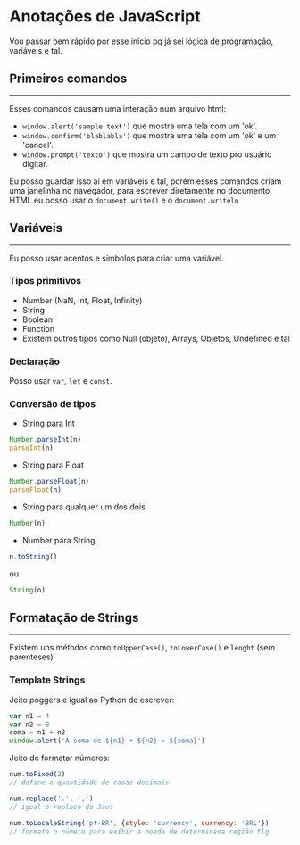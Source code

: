 # Anotações de JavaScript

Vou passar bem rápido por esse início pq já sei lógica de programação, variáveis e tal.

## Primeiros comandos
---
Esses comandos causam uma interação num arquivo html:
- `window.alert('sample text')` que mostra uma tela com um 'ok'.
- `window.confirm('blablabla')` que mostra uma tela com um 'ok' e um 'cancel'.
- `window.prompt('texto')` que mostra um campo de texto pro usuário digitar.

Eu posso guardar isso aí em variáveis e tal, porém esses comandos criam uma janelinha no navegador, para escrever diretamente no documento HTML eu posso usar o `document.write()` e o `document.writeln`

## Variáveis
---
Eu posso usar acentos e símbolos para criar uma variável.

### Tipos primitivos

- Number (NaN, Int, Float, Infinity)
- String
- Boolean
- Function
- Existem outros tipos como Null (objeto), Arrays, Objetos, Undefined e tal

### Declaração

Posso usar `var`, `let` e `const`.

### Conversão de tipos

- String para Int

```Javascript
Number.parseInt(n)
parseInt(n)
```

- String para Float

```Javascript
Number.parseFloat(n)
parseFloat(n)
```

- String para qualquer um dos dois

```Javascript
Number(n)
```

- Number para String

```Javascript
n.toString()
```
ou
```Javascript
String(n)
```

## Formatação de Strings
---
Existem uns métodos como `toUpperCase()`, `toLowerCase()` e `lenght` (sem parenteses)

### Template Strings

Jeito poggers e igual ao Python de escrever:

```Javascript
var n1 = 4
var n2 = 8
soma = n1 + n2
window.alert('A soma de ${n1} + ${n2} = ${soma}')
```

Jeito de formatar números:
```Javascript
num.toFixed(2)
// define a quantidade de casas decimais

num.replace('.', ',')
// igual o replace do Java

num.toLocaleString('pt-BR', {style: 'currency', currency: 'BRL'})
// formata o número para exibir a moeda de determinada região tlg
```

